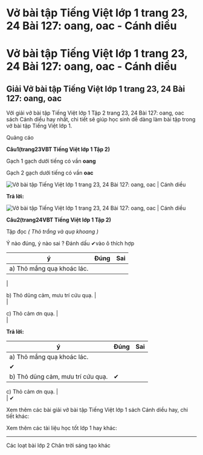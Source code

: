 # Vở bài tập Tiếng Việt lớp 1 trang 23, 24 Bài 127: oang, oac - Cánh diều

# Vở bài tập Tiếng Việt lớp 1 trang 23, 24 Bài 127: oang, oac - Cánh diều

## Giải Vở bài tập Tiếng Việt lớp 1 trang 23, 24 Bài 127: oang, oac

Với giải vở bài tập Tiếng Việt lớp 1 Tập 2 trang 23, 24 Bài 127: oang, oac sách Cánh diều hay nhất, chi tiết sẽ giúp học sinh dễ dàng làm bài tập trong vở bài tập Tiếng Việt lớp 1.

Quảng cáo

**Câu****1****(trang****23****VBT Tiếng Việt lớp 1 Tập 2)**

Gạch 1 gạch dưới tiếng có vần **oang**

Gạch 2 gạch dưới tiếng có vần **oac**

![Vở bài tập Tiếng Việt lớp 1 trang 23, 24 Bài 127: oang, oac | Cánh diều](https://www.vietjack.com/vbt-tieng-viet-1-cd/images/bai-127-oang-oac-87810.png)

**Trả lời:**

![Vở bài tập Tiếng Việt lớp 1 trang 23, 24 Bài 127: oang, oac | Cánh diều](https://www.vietjack.com/vbt-tieng-viet-1-cd/images/bai-127-oang-oac-87812.png)

**Câu****2****(trang****24****VBT Tiếng Việt lớp 1 Tập 2)**

Tập đọc _( Thỏ trắng và quạ khoang )_

Ý nào đúng, ý nào sai ? Đánh dấu ✔vào ô thích hợp

**ý** |  **Đúng** |  **Sai**  
---|---|---  
a) Thỏ mắng quạ khoác lác. |    
|    
  
b) Thỏ dũng cảm, mưu trí cứu quạ. |    
|    
  
c) Thỏ cảm ơn quạ. |    
|    
  
  
**Trả lời:**

**ý** |  **Đúng** |  **Sai**  
---|---|---  
a) Thỏ mắng quạ khoác lác. |    
|  ✔  
b) Thỏ dũng cảm, mưu trí cứu quạ. |  ✔ |    
  
c) Thỏ cảm ơn quạ. |    
|  ✔  
  
Xem thêm các bài giải vở bài tập Tiếng Việt lớp 1 sách Cánh diều hay, chi tiết khác:

Xem thêm các tài liệu học tốt lớp 1 hay khác:

* * *

Các loạt bài lớp 2 Chân trời sáng tạo khác
